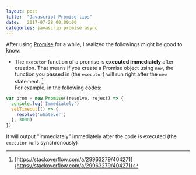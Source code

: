 ```yaml
---
layout: post
title:  "Javascript Promise tips"
date:   2017-07-28 00:00:00
categories: javascrip promise async
---
```


After using [Promise](https://developer.mozilla.org/en-US/docs/Web/JavaScript/Reference/Global_Objects/Promise) for a while, I realized the followings might be good to know:
- The `executor` function of a promise is **executed immediately** after creation. That means if you create a Promise object using `new`, the function you passed in (the `executor`) will run right after the `new` statement. [^1]<br>
For example, in the following codes:
~~~ javascript
var prom = new Promise((resolve, reject) => {
  console.log('Immediately')
  setTimeout(() => {
    resolve('whatever')
  }, 3000)
})
~~~

It will output "Immediately" immediately after the code is executed (the `executor` runs synchronously)

[^1]: [https://stackoverflow.com/a/29963279/404271](https://stackoverflow.com/a/29963279/404271)
